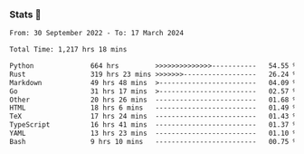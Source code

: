 ### Stats 👋
<!--START_SECTION:waka-->

```txt
From: 30 September 2022 - To: 17 March 2024

Total Time: 1,217 hrs 18 mins

Python              664 hrs         >>>>>>>>>>>>>>-----------   54.55 %
Rust                319 hrs 23 mins >>>>>>>------------------   26.24 %
Markdown            49 hrs 48 mins  >------------------------   04.09 %
Go                  31 hrs 17 mins  >------------------------   02.57 %
Other               20 hrs 26 mins  -------------------------   01.68 %
HTML                18 hrs 6 mins   -------------------------   01.49 %
TeX                 17 hrs 24 mins  -------------------------   01.43 %
TypeScript          16 hrs 41 mins  -------------------------   01.37 %
YAML                13 hrs 23 mins  -------------------------   01.10 %
Bash                9 hrs 10 mins   -------------------------   00.75 %
```

<!--END_SECTION:waka-->

<!--
**buhaytza2005/buhaytza2005** is a ✨ _special_ ✨ repository because its `README.md` (this file) appears on your GitHub profile.

Here are some ideas to get you started:

- 🔭 I’m currently working on ...
- 🌱 I’m currently learning ...
- 👯 I’m looking to collaborate on ...
- 🤔 I’m looking for help with ...
- 💬 Ask me about ...
- 📫 How to reach me: ...
- 😄 Pronouns: ...
- ⚡ Fun fact: ...
-->



